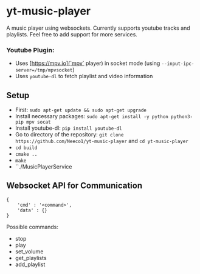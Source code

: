 # yt-music-player

A music player using websockets. Currently supports youtube tracks and playlists. Feel free
to add support for more services.

### Youtube Plugin:
- Uses [https://mpv.io](`mpv` player) in socket mode (using `--input-ipc-server=/tmp/mpvsocket`)
- Uses `youtube-dl` to fetch playlist and video information

## Setup
- First: ``sudo apt-get update && sudo apt-get upgrade``
- Install necessary packages: ``sudo apt-get install -y python python3-pip mpv socat``
- Install youtube-dl: ``pip install youtube-dl``
- Go to directory of the repository: ``git clone https://github.com/Neeco1/yt-music-player`` and ``cd yt-music-player``
- ``cd build``
- ``cmake ..``
- ``make``
- ``./MusicPlayerService

## Websocket API for Communication

```
{
    'cmd' : '<command>',
    'data' : {}
}
```

Possible commands:
* stop
* play
* set_volume
* get_playlists
* add_playlist
